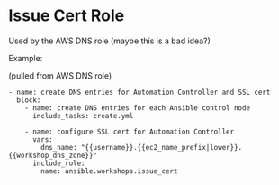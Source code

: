 # Issue Cert Role

Used by the AWS DNS role (maybe this is a bad idea?)


Example:

(pulled from AWS DNS role)

```
- name: create DNS entries for Automation Controller and SSL cert
  block:
    - name: create DNS entries for each Ansible control node
      include_tasks: create.yml

    - name: configure SSL cert for Automation Controller
      vars:
        dns_name: "{{username}}.{{ec2_name_prefix|lower}}.{{workshop_dns_zone}}"
      include_role:
        name: ansible.workshops.issue_cert
```
